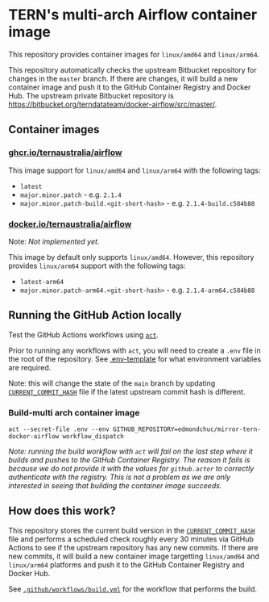 # TERN's multi-arch Airflow container image

This repository provides container images for `linux/amd64` and `linux/arm64`.

This repository automatically checks the upstream Bitbucket repository for changes in the `master` branch. If there are changes, it will build a new container image and push it to the GitHub Container Registry and Docker Hub. The upstream private Bitbucket repository is https://bitbucket.org/terndatateam/docker-airflow/src/master/. 

## Container images

### [ghcr.io/ternaustralia/airflow](https://github.com/ternaustralia/airflow-container-image/pkgs/container/airflow)

This image support for `linux/amd64` and `linux/arm64` with the following tags:

- `latest`
- `major.minor.patch` - e.g. `2.1.4`
- `major.minor.patch-build.<git-short-hash>` - e.g. `2.1.4-build.c584b88`

### [docker.io/ternaustralia/airflow](https://hub.docker.com/repository/docker/ternau/airflow)

Note: _Not implemented yet_.

This image by default only supports `linux/amd64`. However, this repository provides `linux/arm64` support with the following tags:

- `latest-arm64`
- `major.minor.patch-arm64.<git-short-hash>` - e.g. `2.1.4-arm64.c584b88`

## Running the GitHub Action locally

Test the GitHub Actions workflows using [`act`](https://github.com/nektos/act).

Prior to running any workflows with `act`, you will need to create a `.env` file in the root of the repository. See [.env-template](.env-template) for what environment variables are required.

Note: this will change the state of the `main` branch by updating [`CURRENT_COMMIT_HASH`](CURRENT_COMMIT_HASH) file if the latest upstream commit hash is different.

### Build-multi arch container image

```
act --secret-file .env --env GITHUB_REPOSITORY=edmondchuc/mirror-tern-docker-airflow workflow_dispatch
```

_Note: running the build workflow with `act` will fail on the last step where it builds and pushes to the GitHub Container Registry. The reason it fails is because we do not provide it with the values for `github.actor` to correctly authenticate with the registry. This is not a problem as we are only interested in seeing that building the container image succeeds._

## How does this work?

This repository stores the current build version in the [`CURRENT_COMMIT_HASH`](CURRENT_COMMIT_HASH) file and performs a scheduled check roughly every 30 minutes via GitHub Actions to see if the upstream repository has any new commits. If there are new commits, it will build a new container image targetting `linux/amd64` and `linux/arm64` platforms and push it to the GitHub Container Registry and Docker Hub.

See [`.github/workflows/build.yml`](.github/workflows/build.yml) for the workflow that performs the build.